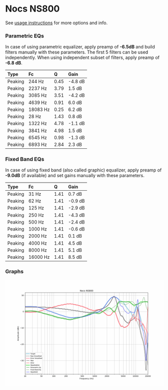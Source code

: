# Nocs NS800
See [usage instructions](https://github.com/jaakkopasanen/AutoEq#usage) for more options and info.

### Parametric EQs
In case of using parametric equalizer, apply preamp of **-6.5dB** and build filters manually
with these parameters. The first 5 filters can be used independently.
When using independent subset of filters, apply preamp of **-6.8 dB**.

| Type    | Fc       |    Q | Gain    |
|:--------|:---------|:-----|:--------|
| Peaking | 244 Hz   | 0.45 | -4.8 dB |
| Peaking | 2237 Hz  | 3.79 | 1.5 dB  |
| Peaking | 3085 Hz  | 3.51 | -4.2 dB |
| Peaking | 4639 Hz  | 0.91 | 6.0 dB  |
| Peaking | 18083 Hz | 0.25 | 6.2 dB  |
| Peaking | 28 Hz    | 1.43 | 0.8 dB  |
| Peaking | 1322 Hz  | 4.78 | -1.1 dB |
| Peaking | 3841 Hz  | 4.98 | 1.5 dB  |
| Peaking | 6545 Hz  | 0.98 | -1.3 dB |
| Peaking | 6893 Hz  | 2.84 | 2.3 dB  |

### Fixed Band EQs
In case of using fixed band (also called graphic) equalizer, apply preamp of **-9.0dB**
(if available) and set gains manually with these parameters.

| Type    | Fc       |    Q | Gain    |
|:--------|:---------|:-----|:--------|
| Peaking | 31 Hz    | 1.41 | 0.7 dB  |
| Peaking | 62 Hz    | 1.41 | -0.9 dB |
| Peaking | 125 Hz   | 1.41 | -2.9 dB |
| Peaking | 250 Hz   | 1.41 | -4.3 dB |
| Peaking | 500 Hz   | 1.41 | -2.4 dB |
| Peaking | 1000 Hz  | 1.41 | -0.6 dB |
| Peaking | 2000 Hz  | 1.41 | 0.1 dB  |
| Peaking | 4000 Hz  | 1.41 | 4.5 dB  |
| Peaking | 8000 Hz  | 1.41 | 5.1 dB  |
| Peaking | 16000 Hz | 1.41 | 8.5 dB  |

### Graphs
![](./Nocs%20NS800.png)